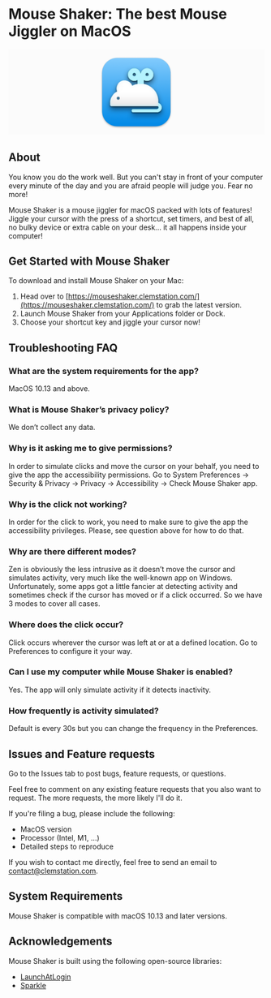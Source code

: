 # Mouse Shaker: The best Mouse Jiggler on MacOS

![logo](https://github.com/clemstation/mouse-shaker/blob/main/mouse-shaker-logo.png)

## About

You know you do the work well. But you can't stay in front of your computer every minute of the day and you are afraid people will judge you. Fear no more!

Mouse Shaker is a mouse jiggler for macOS packed with lots of features! Jiggle your cursor with the press of a shortcut, set timers, and best of all, no bulky device or extra cable on your desk... it all happens inside your computer!

## Get Started with Mouse Shaker

To download and install Mouse Shaker on your Mac:

1. Head over to [https://mouseshaker.clemstation.com/](https://mouseshaker.clemstation.com/) to grab the latest version.
2. Launch Mouse Shaker from your Applications folder or Dock.
3. Choose your shortcut key and jiggle your cursor now!

## Troubleshooting FAQ

### What are the system requirements for the app?
MacOS 10.13 and above.

### What is Mouse Shaker’s privacy policy?
We don’t collect any data.

### Why is it asking me to give permissions?
In order to simulate clicks and move the cursor on your behalf, you need to give the app the accessibility permissions. Go to System Preferences -> Security & Privacy -> Privacy -> Accessibility -> Check Mouse Shaker app.

### Why is the click not working?
In order for the click to work, you need to make sure to give the app the accessibility privileges. Please, see question above for how to do that.

### Why are there different modes?
Zen is obviously the less intrusive as it doesn’t move the cursor and simulates activity, very much like the well-known app on Windows. Unfortunately, some apps got a little fancier at detecting activity and sometimes check if the cursor has moved or if a click occurred. So we have 3 modes to cover all cases.

### Where does the click occur?
Click occurs wherever the cursor was left at or at a defined location. Go to Preferences to configure it your way.

### Can I use my computer while Mouse Shaker is enabled?
Yes. The app will only simulate activity if it detects inactivity.

### How frequently is activity simulated?
Default is every 30s but you can change the frequency in the Preferences.


## Issues and Feature requests

Go to the Issues tab to post bugs, feature requests, or questions.

Feel free to comment on any existing feature requests that you also want to request. The more requests, the more likely I'll do it.

If you're filing a bug, please include the following:

- MacOS version
- Processor (Intel, M1, ...)
- Detailed steps to reproduce

If you wish to contact me directly, feel free to send an email to [contact@clemstation.com](mailto:contact@clemstation.com).


## System Requirements

Mouse Shaker is compatible with macOS 10.13 and later versions.

## Acknowledgements

Mouse Shaker is built using the following open-source libraries:

- [LaunchAtLogin](https://github.com/sindresorhus/LaunchAtLogin-Modern)
- [Sparkle](https://github.com/sparkle-project/Sparkle)
